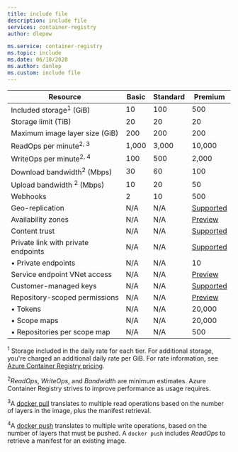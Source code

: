 ```yaml
---
title: include file
description: include file
services: container-registry
author: dlepow

ms.service: container-registry
ms.topic: include
ms.date: 06/18/2020
ms.author: danlep
ms.custom: include file
---
```


| Resource | Basic | Standard | Premium |
|---|---|---|---|
| Included storage<sup>1</sup> (GiB) | 10 | 100 | 500 |
| Storage limit (TiB) | 20| 20 | 20 |
| Maximum image layer size (GiB) | 200 | 200 | 200 |
| ReadOps per minute<sup>2, 3</sup> | 1,000 | 3,000 | 10,000 |
| WriteOps per minute<sup>2, 4</sup> | 100 | 500 | 2,000 |
| Download bandwidth<sup>2</sup> (Mbps) | 30 | 60 | 100 |
| Upload bandwidth <sup>2</sup> (Mbps) | 10 | 20 | 50 |
| Webhooks | 2 | 10 | 500 |
| Geo-replication | N/A | N/A | [Supported][geo-replication] |
| Availability zones | N/A | N/A | [Preview][zones] |
| Content trust | N/A | N/A | [Supported][content-trust] |
| Private link with private endpoints | N/A | N/A | [Supported][plink] |
| &bull; Private endpoints | N/A | N/A | 10 |
| Service endpoint VNet access | N/A | N/A | [Preview][vnet] |
| Customer-managed keys | N/A | N/A | [Supported][cmk] |
| Repository-scoped permissions | N/A | N/A | [Preview][token]|
| &bull; Tokens | N/A | N/A | 20,000 |
| &bull; Scope maps | N/A | N/A | 20,000 |
| &bull; Repositories per scope map | N/A | N/A | 500 |


<sup>1</sup> Storage included in the daily rate for each tier. For additional storage, you're charged an additional daily rate per GiB. For rate information, see [Azure Container Registry pricing][pricing].

<sup>2</sup>*ReadOps*, *WriteOps*, and *Bandwidth* are minimum estimates. Azure Container Registry strives to improve performance as usage requires.

<sup>3</sup>A [docker pull](https://docs.docker.com/registry/spec/api/#pulling-an-image) translates to multiple read operations based on the number of layers in the image, plus the manifest retrieval.

<sup>4</sup>A [docker push](https://docs.docker.com/registry/spec/api/#pushing-an-image) translates to multiple write operations, based on the number of layers that must be pushed. A `docker push` includes *ReadOps* to retrieve a manifest for an existing image.

<!-- LINKS - External -->
[pricing]: https://azure.microsoft.com/pricing/details/container-registry/

<!-- LINKS - Internal -->
[geo-replication]: ../articles/container-registry/container-registry-geo-replication.md
[content-trust]: ../articles/container-registry/container-registry-content-trust.md
[vnet]: ../articles/container-registry/container-registry-vnet.md
[plink]: ../articles/container-registry/container-registry-private-link.md
[cmk]: ../articles/container-registry/container-registry-customer-managed-keys.md
[token]: ../articles/container-registry/container-registry-repository-scoped-permissions.md
[zones]: ../articles/container-registry/zone-redundancy.md
